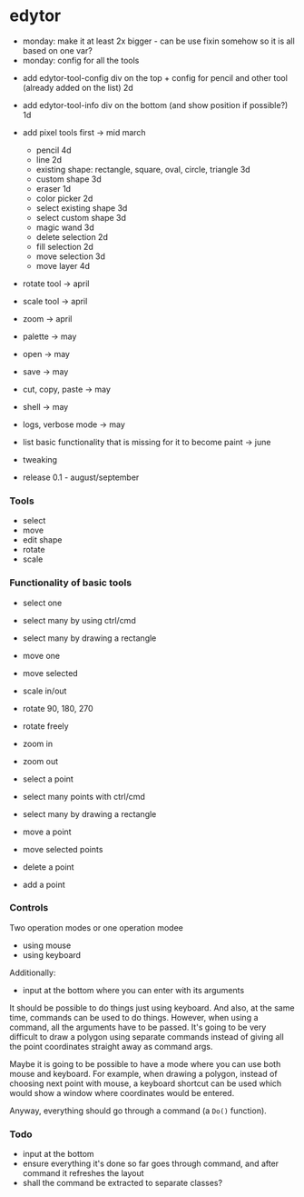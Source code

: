 # edytor

* monday: make it at least 2x bigger - can be use fixin somehow so it is all based on one var?
* monday: config for all the tools

- add edytor-tool-config div on the top + config for pencil and other tool (already added on the list) 2d
- add edytor-tool-info div on the bottom (and show position if possible?) 1d
- add pixel tools first -> mid march
    - pencil 4d
    - line 2d
    - existing shape: rectangle, square, oval, circle, triangle 3d
    - custom shape 3d
    - eraser 1d
    - color picker 2d
    - select existing shape 3d
    - select custom shape 3d
    - magic wand 3d
    - delete selection 2d
    - fill selection 2d
    - move selection 3d
    - move layer 4d
- rotate tool -> april
- scale tool -> april
- zoom -> april

- palette -> may
- open -> may
- save -> may
- cut, copy, paste -> may
- shell -> may
- logs, verbose mode -> may

- list basic functionality that is missing for it to become paint -> june
- tweaking
- release 0.1 - august/september

### Tools

* select
* move
* edit shape
* rotate
* scale



### Functionality of basic tools

* select one
* select many by using ctrl/cmd
* select many by drawing a rectangle


* move one
* move selected


* scale in/out
* rotate 90, 180, 270
* rotate freely


* zoom in
* zoom out


* select a point
* select many points with ctrl/cmd
* select many by drawing a rectangle


* move a point
* move selected points
* delete a point
* add a point


### Controls

Two operation modes or one operation modee

* using mouse
* using keyboard

Additionally:

* input at the bottom where you can enter with its arguments

It should be possible to do things just using keyboard. And also, at the same
time, commands can be used to do things. However, when using a command, all
the arguments have to be passed. It's going to be very difficult to draw a
polygon using separate commands instead of giving all the point coordinates
straight away as command args.

Maybe it is going to be possible to have a mode where you can use both mouse
and keyboard. For example, when drawing a polygon, instead of choosing next
point with mouse, a keyboard shortcut can be used which would show a window
where coordinates would be entered.

Anyway, everything should go through a command (a `Do()` function).


### Todo

* input at the bottom
* ensure everything it's done so far goes through command, and after command
it refreshes the layout
* shall the command be extracted to separate classes?

